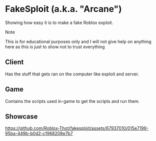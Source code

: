 # FakeSploit (a.k.a. "Arcane")
Showing how easy it is to make a fake Roblox exploit.

> [!NOTE]  
> This is for educational purposes only and I will not give help on anything here as this is just to show not to trust everything

## Client
Has the stuff that gets ran on the computer like exploit and server.

## Game
Contains the scripts used in-game to get the scripts and run them.

## Showcase
https://github.com/Roblox-Thot/fakesploit/assets/67937010/015e7199-95ba-449b-b0d2-c1968208e7b7

